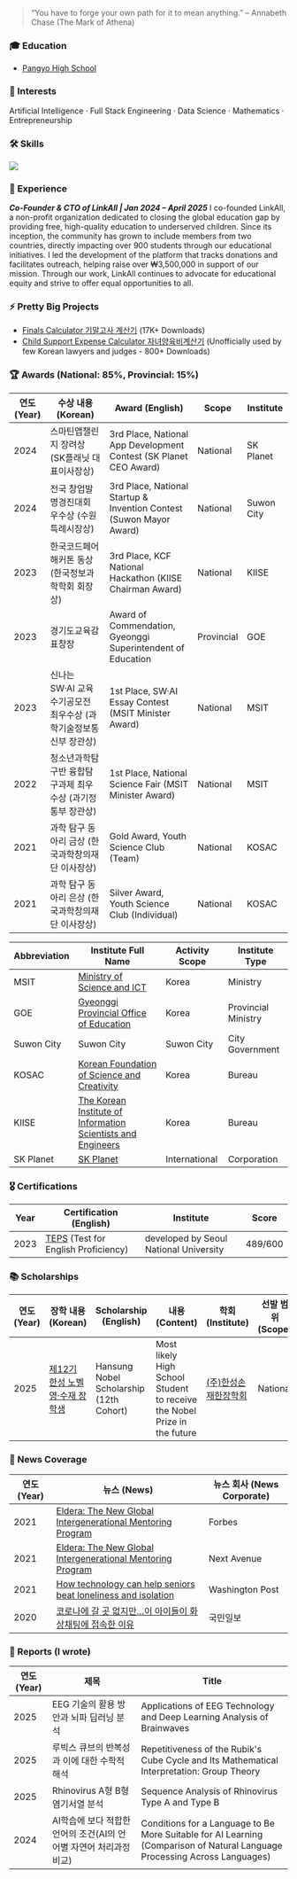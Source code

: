 > “You have to forge your own path for it to mean anything.”
– Annabeth Chase (The Mark of Athena)

### 🎓 Education
- [Pangyo High School](https://pangyo-h.goesn.kr/pangyo-h/main.do)

### 👾 Interests
Artificial Intelligence · Full Stack Engineering · Data Science · Mathematics · Entrepreneurship

### 🛠️ Skills
<p>
  <img src="https://skillicons.dev/icons?i=python,html,css,ts,js,vue,vuetify,nuxtjs,nodejs,express,firebase,git" />
  <br/>
</p>

### 💼 Experience

***Co-Founder & CTO of
LinkAll | Jan 2024 – April 2025***
I co-founded LinkAll, a non-profit organization dedicated to closing the global education gap by providing free, high-quality education to underserved children. Since its inception, the community has grown to include members from two countries, directly impacting over 900 students through our educational initiatives. I led the development of the platform that tracks donations and facilitates outreach, helping raise over ₩3,500,000 in support of our mission. Through our work, LinkAll continues to advocate for educational equity and strive to offer equal opportunities to all.

### ⚡ Pretty Big Projects
- [Finals Calculator 기말고사 계산기](https://finalscalcu.web.app) (17K+ Downloads)
- [Child Support Expense Calculator 자녀양육비계산기](https://child-support-expanse.web.app) (Unofficially used by few Korean lawyers and judges - 800+ Downloads)

### 🏆 Awards (National: 85%, Provincial: 15%)
| 연도 (Year) | 수상 내용 (Korean) | Award (English) | Scope | Institute |
|------|--------------------|------------------|--------|----|
| 2024 | 스마틴앱챌린지 장려상 (SK플래닛 대표이사장상) | 3rd Place, National App Development Contest (SK Planet CEO Award) | National | SK Planet |
| 2024 | 전국 창업발명경진대회 우수상 (수원특례시장상) | 3rd Place, National Startup & Invention Contest (Suwon Mayor Award) | National | Suwon City |
| 2023 | 한국코드페어 해커톤 동상 (한국정보과학학회 회장상) | 3rd Place, KCF National Hackathon (KIISE Chairman Award) | National | KIISE |
| 2023 | 경기도교육감 표창장 | Award of Commendation, Gyeonggi Superintendent of Education | Provincial | GOE |
| 2023 | 신나는 SW·AI 교육수기공모전 최우수상 (과학기술정보통신부 장관상) | 1st Place, SW·AI Essay Contest (MSIT Minister Award) | National | MSIT |
| 2022 | 청소년과학탐구반 융합탐구과제 최우수상 (과기정통부 장관상) | 1st Place, National Science Fair (MSIT Minister Award) | National | MSIT |
| 2021 | 과학 탐구 동아리 금상 (한국과학창의재단 이사장상) | Gold Award, Youth Science Club (Team) | National | KOSAC |
| 2021 | 과학 탐구 동아리 은상 (한국과학창의재단 이사장상) | Silver Award, Youth Science Club (Individual) | National | KOSAC |

| Abbreviation | Institute Full Name | Activity Scope | Institute Type |
|---|---|---|---|
| MSIT | [Ministry of Science and ICT](https://www.msit.go.kr/eng/index.do) | Korea | Ministry |
| GOE | [Gyeonggi Provincial Office of Education](https://www.goe.go.kr/goe/main.do) | Korea | Provincial Ministry |
| Suwon City | Suwon City | Suwon City | City Government |
| KOSAC | [Korean Foundation of Science and Creativity](https://www.kosac.re.kr/main) | Korea | Bureau |
| KIISE | [The Korean Institute of Information Scientists and Engineers](http://m.kiise.or.kr/academyEng/main/getContent.faEng?content_no=1&MENU_ID=010100) | Korea | Bureau |
| SK Planet | [SK Planet](https://www.skplanet.com/main) | International | Corporation |

### 🎖️ Certifications
| Year | Certification (English) | Institute | Score |
|------|--------|------------|------------------|
| 2023 | [TEPS](https://www.teps.or.kr/) (Test for English Proficiency) | developed by Seoul National University | 489/600 |

### 📚 Scholarships
| 연도 (Year) | 장학 내용 (Korean) | Scholarship (English) | 내용 (Content) | 학회(Institute) | 선발 범위(Scope) |
|------|--------------------|------------------|--------|--|--|
| 2025 | [제12기 한성 노벨 영·수재 장학생](https://www.sonjaehan.com/?module=Board&action=SiteBoard&sMode=VIEW_FORM&iBrdNo=21&iBrdContNo=339&sBrdContRe=0&sSearchField=&sSearchValue=&CurrentPage=1) | Hansung Nobel Scholarship (12th Cohort) | Most likely High School Student to receive the Nobel Prize in the future | [(주)한성손재한장학회](https://www.sonjaehan.com/) | National |

### 📰 News Coverage
| 연도 (Year) | 뉴스 (News) | 뉴스 회사 (News Corporate) |
|------|--------------------|------------------|
| 2021 | [Eldera: The New Global Intergenerational Mentoring Program](https://www.forbes.com/sites/nextavenue/2021/01/05/eldera-the-new-global-intergenerational-mentoring-program/) | Forbes |
| 2021 | [Eldera: The New Global Intergenerational Mentoring Program](https://www.nextavenue.org/eldera-the-new-global-intergenerational-mentoring-program/) | Next Avenue |
| 2021 | [How technology can help seniors beat loneliness and isolation](https://www.washingtonpost.com/lifestyle/2021/12/03/seniors-loneliness-solutions-technology-virtual-reality/) | Washington Post |
| 2020 | [코로나에 갈 곳 없지만…이 아이들이 화상채팅에 접속한 이유](https://www.kmib.co.kr/article/view.asp?arcid=0015066564) | 국민일보 |

### 📝 Reports (I wrote)
| 연도 (Year) | 제목 | Title |
|------|--------------------|------------------|
| 2025 | EEG 기술의 활용 방안과 뇌파 딥러닝 분석 | Applications of EEG Technology and Deep Learning Analysis of Brainwaves |
| 2025 | 루빅스 큐브의 반복성과 이에 대한 수학적 해석 | Repetitiveness of the Rubik's Cube Cycle and Its Mathematical Interpretation: Group Theory |
| 2025 | Rhinovirus A형 B형 염기서열 분석 | Sequence Analysis of Rhinovirus Type A and Type B |
| 2024 | AI학습에 보다 적합한 언어의 조건(AI의 언어별 자연어 처리과정 비교) | Conditions for a Language to Be More Suitable for AI Learning (Comparison of Natural Language Processing Across Languages) |